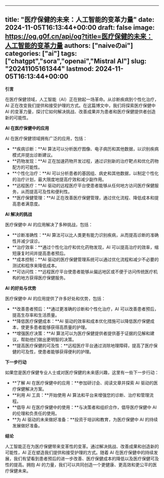 
---
title: "医疗保健的未来：人工智能的变革力量"
date: 2024-11-05T16:13:44+00:00
draft: false
image: https://og.g0f.cn/api/og?title=医疗保健的未来：人工智能的变革力量
authors: ["naiveのai"]
categories: ["ai"]
tags: ["chatgpt","sora","openai","Mistral AI"]
slug: "20241105161344"
lastmod: 2024-11-05T16:13:44+00:00
---
**引言**

在医疗保健领域，人工智能（AI）正在掀起一场革命。从诊断疾病到个性化治疗，AI 正在改变我们提供和接受护理的方式。在这篇博文中，我们将探索医疗保健中 AI 的变革力量，探讨它如何解决挑战、改善成果并为患者和医疗保健提供者创造新的可能性。

**AI 在医疗保健中的应用**

AI 在医疗保健领域拥有广泛的应用，包括：

- **疾病诊断：**AI 算法可以分析医疗图像、电子病历和其他数据，以识别疾病模式并提出诊断建议。
- **药物发现：**AI 正在加速药物开发过程，通过识别新的治疗靶点和优化药物配方的可能性。
- **个性化治疗：**AI 可以分析患者的基因组、病史和其他数据，以制定个性化的治疗计划，最大限度地提高疗效和减少副作用。
- **远程医疗：**AI 驱动的远程医疗平台使患者能够从任何地方访问医疗保健服务，从而提高可及性和便利性。
- **医疗保健管理：**AI 正在改善医疗保健管理，通过优化流程、降低成本和提高患者满意度。

**AI 解决的挑战**

医疗保健中 AI 的应用解决了多种挑战，包括：

- **诊断准确性：**AI 算法可以比人类更有能力识别疾病，从而提高诊断的准确性并减少误诊。
- **治疗效率：**通过个性化治疗和优化药物发现，AI 可以提高治疗的效率，缩短康复时间并提高患者预后。
- **成本控制：**AI 驱动的医疗保健管理系统可以通过优化流程和减少不必要的测试和程序来降低成本。
- **可访问性：**远程医疗平台使患者能够从偏远地区或不便于访问传统医疗机构的地方获得医疗保健服务。

**AI 的好处与优势**

医疗保健中 AI 的应用提供了许多好处和优势，包括：

- **改善患者预后：**通过更准确的诊断和个性化治疗，AI 可以改善患者预后，提高生存率和生活质量。
- **降低医疗保健成本：**AI 驱动的效率和成本优化措施可以降低医疗保健成本，使更多患者能够获得高质量的护理。
- **增强医疗决策：**AI 算法可以为医疗保健提供者提供基于证据的见解和建议，帮助他们做出更明智的决策。
- **提高医疗保健的可及性：**远程医疗平台通过消除地理障碍，提高了医疗保健的可及性，使患者能够获得便利的护理。

**下一步行动**

如果您是医疗保健专业人士或对医疗保健的未来感兴趣，这里有一些下一步行动：

- **了解 AI 在医疗保健中的应用：**参加研讨会、阅读文章并探索 AI 驱动的医疗保健解决方案。
- **利用 AI 工具：**开始使用 AI 算法和平台来增强您的诊断、治疗和管理流程。
- **倡导 AI 在医疗保健中的使用：**与决策者和组织合作，倡导医疗保健中 AI 的伦理和负责任的使用。
- **为 AI 驱动的未来做好准备：**投资于培训和教育，为医疗保健中 AI 的持续发展做好准备。

**结论**

人工智能正在为医疗保健带来变革性的变革。通过解决挑战、改善成果和创造新的可能性，AI 正在塑造我们提供和接受护理的方式。随着 AI 在医疗保健中的持续发展，我们有望看到患者预后的进一步改善、医疗保健成本的降低以及医疗保健可及性的提高。拥抱 AI 的力量，我们可以共同创造一个更健康、更高效和更公平的医疗保健未来。